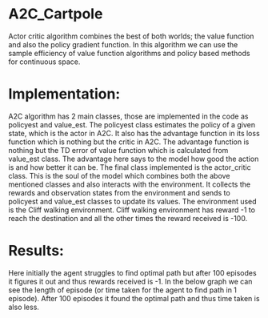 # A2C_Cartpole
Actor critic algorithm combines the best of both worlds; the value function and also the policy gradient function. In this algorithm we can use the sample efficiency of value function algorithms and policy based methods for continuous space.
# Implementation:
A2C algorithm has 2 main classes, those are implemented in the code as policyest and value_est. The policyest class estimates the policy of a given state, which is the actor in A2C. It also has the advantage function in its loss function which is nothing but the critic in A2C. The advantage function is nothing but the TD error of value function which is calculated from value_est class. The advantage here says to the model how good the action is and how better it can be. The final class implemented is the actor_critic class. This is the soul of the model which combines both the above mentioned classes and also interacts with the environment. It collects the rewards and observation states from the environment and sends to policyest and value_est classes to update its values.
The environment used is the Cliff walking environment.
Cliff walking environment has reward -1 to reach the destination and all the other times the reward received is -100.
# Results:
Here initially the agent struggles to find optimal path but after 100 episodes it figures it out and thus rewards received is -1.
In the below graph we can see the length of episode (or time taken for the agent to find path in 1 episode). After 100 episodes it found the optimal path and thus time taken is also less.

